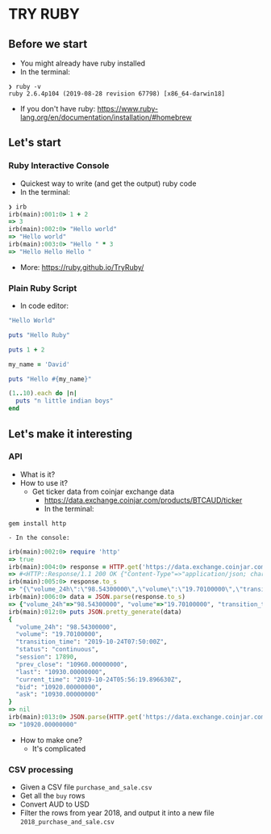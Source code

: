 # TRY RUBY

## Before we start
- You might already have ruby installed
- In the terminal:
```
❯ ruby -v
ruby 2.6.4p104 (2019-08-28 revision 67798) [x86_64-darwin18]
```

- If you don't have ruby: https://www.ruby-lang.org/en/documentation/installation/#homebrew

## Let's start

### Ruby Interactive Console
- Quickest way to write (and get the output) ruby code
- In the terminal:
```ruby
❯ irb
irb(main):001:0> 1 + 2
=> 3
irb(main):002:0> "Hello world"
=> "Hello world"
irb(main):003:0> "Hello " * 3
=> "Hello Hello Hello "
```

- More: https://ruby.github.io/TryRuby/

### Plain Ruby Script
- In code editor:
```ruby
"Hello World"

puts "Hello Ruby"

puts 1 + 2

my_name = 'David'

puts "Hello #{my_name}"

(1..10).each do |n|
  puts "n little indian boys"
end
```

## Let's make it interesting

### API
- What is it?
- How to use it?
  - Get ticker data from coinjar exchange data
	- https://data.exchange.coinjar.com/products/BTCAUD/ticker
	- In the terminal:
```
gem install http
```
	- In the console:
```ruby
irb(main):002:0> require 'http'
=> true
irb(main):004:0> response = HTTP.get('https://data.exchange.coinjar.com/products/BTCAUD/ticker')
=> #<HTTP::Response/1.1 200 OK {"Content-Type"=>"application/json; charset=utf-8", "Content-Length"=>"275", "Connection"=>"close", "Date"=>"Thu, 24 Oct 2019 05:56:19 GMT", "Server"=>"Cowboy", "Cache-Control"=>"max-age=0, private, must-revalidate", "X-Request-Id"=>"FdB_nHRWZfLlxiUCGyJB", "Access-Control-Allow-Origin"=>"*", "Access-Control-Expose-Headers"=>"", "Access-Control-Allow-Credentials"=>"true", "X-Cache"=>"Miss from cloudfront", "Via"=>"1.1 d398d998fe529d4555e659e3cb967b47.cloudfront.net (CloudFront)", "X-Amz-Cf-Pop"=>"MEL50", "X-Amz-Cf-Id"=>"FZixeuvt0vw5X8gQ0K6bnrkG3DvBoZ9yyV4z983-F0y6VMOgf0pL5A=="}>
irb(main):005:0> response.to_s
=> "{\"volume_24h\":\"98.54300000\",\"volume\":\"19.70100000\",\"transition_time\":\"2019-10-24T07:50:00Z\",\"status\":\"continuous\",\"session\":17890,\"prev_close\":\"10960.00000000\",\"last\":\"10930.00000000\",\"current_time\":\"2019-10-24T05:56:19.896630Z\",\"bid\":\"10920.00000000\",\"ask\":\"10930.00000000\"}"
irb(main):006:0> data = JSON.parse(response.to_s)
=> {"volume_24h"=>"98.54300000", "volume"=>"19.70100000", "transition_time"=>"2019-10-24T07:50:00Z", "status"=>"continuous", "session"=>17890, "prev_close"=>"10960.00000000", "last"=>"10930.00000000", "current_time"=>"2019-10-24T05:56:19.896630Z", "bid"=>"10920.00000000", "ask"=>"10930.00000000"}
irb(main):012:0> puts JSON.pretty_generate(data)
{
  "volume_24h": "98.54300000",
  "volume": "19.70100000",
  "transition_time": "2019-10-24T07:50:00Z",
  "status": "continuous",
  "session": 17890,
  "prev_close": "10960.00000000",
  "last": "10930.00000000",
  "current_time": "2019-10-24T05:56:19.896630Z",
  "bid": "10920.00000000",
  "ask": "10930.00000000"
}
=> nil
irb(main):013:0> JSON.parse(HTTP.get('https://data.exchange.coinjar.com/products/BTCAUD/ticker'))['bid']
=> "10920.00000000"
```
- How to make one?
  - It's complicated

### CSV processing
- Given a CSV file `purchase_and_sale.csv`
- Get all the `buy` rows
- Convert AUD to USD
- Filter the rows from year 2018, and output it into a new file `2018_purchase_and_sale.csv`
